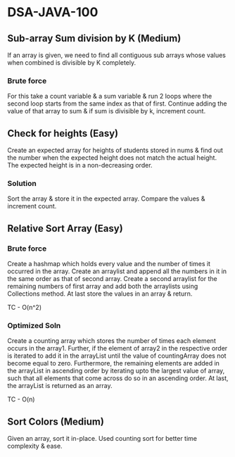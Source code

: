 # DSA-JAVA-100

## Sub-array Sum division by K (Medium)

If an array is given, we need to find all contiguous sub arrays whose values when combined is divisible by K completely. 

### Brute force

For this take a count variable & a sum variable & run 2 loops where the second loop starts from the same index as that of first. Continue adding the value of that array to sum & if sum is divisible by k, increment count.

## Check for heights (Easy)

Create an expected array for heights of students stored in nums & find out the number when the expected height does not match the actual height. The expected height is in a non-decreasing order.

### Solution

Sort the array & store it in the expected array. Compare the values & increment count. 

## Relative Sort Array (Easy)

### Brute force

Create a hashmap which holds every value and the number of times it occurred in the array. Create an arraylist and append all the numbers in it in the same order as that of second array. Create a second arraylist for the remaining numbers of first array and add both the arraylists using Collections method. At last store the values in an array & return.

TC - O(n^2)

### Optimized Soln 

Create a counting array which stores the number of times each element occurs in the array1. Further, if the element of array2 in the respective order is iterated to add it in the arrayList until the value of countingArray does not become equal to zero. Furthermore, the remaining elements are added in the arrayList in ascending order by iterating upto the largest value of array, such that all elements that come across do so in an ascending order. At last, the arrayList is returned as an array. 

TC - O(n)

## Sort Colors (Medium)

Given an array, sort it in-place. Used counting sort for better time complexity & ease. 